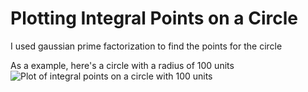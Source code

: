 # Plotting Integral Points on a Circle
I used gaussian prime factorization to find the points for the circle

As a example, here's a circle with a radius of 100 units
![Plot of integral points on a circle with 100 units](https://github.com/pranavsetpal/cool-graphs/tree/main/integral-points-on-circle/plot.png)
